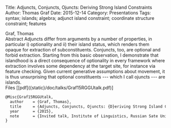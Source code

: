 Title: Adjuncts, Conjuncts, Ojuncts: Deriving Strong Island Constraints
Author: Thomas Graf
Date: 2015-12-14
Category: Presentations
Tags: syntax; islands; algebra; adjunct island constraint; coordinate structure constraint; features

<div markdown class="authors">
Graf, Thomas
</div>

<div markdown class="abstract">
<span id="abstract-title">Abstract</span>
Adjuncts differ from arguments by a number of properties, in 
particular i) optionality and ii) their island status, which renders 
them opaque for extraction of subconstituents. Conjuncts, too, are 
optional and forbid extraction. Starting from this basic observation, 
I demonstrate that islandhood is a direct consequence of optionality 
in every framework where extraction involves some dependency at the 
target site, for instance via feature checking. Given current 
generative assumptions about movement, it is thus unsurprising that 
optional constituents --- which I call ojuncts --- are islands.
</div>

<div markdown class="files">
<span id="files-title">Files</span>
[[pdf]({static}/doc/talks/Graf15RGGUtalk.pdf)]
</div>

~~~latex
@Misc{Graf15RGGUtalk,
  author	= {Graf, Thomas},
  title		= {Adjuncts, Conjuncts, Ojuncts: {D}eriving Strong Island Constraints},
  year		= {2015},
  note		= {Invited talk, Institute of Linguistics, Russian Sate University for the Humanities (RGGU), Moscow, Russia}
}
~~~
